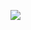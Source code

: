 ![](https://cdn.nlark.com/yuque/0/2021/jpeg/1345801/1639558832572-d11c3d51-4d97-4aa7-8636-b7b7a1387e9f.jpeg)
